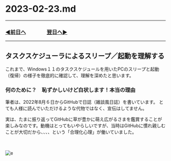 # 2023-02-23.md

---

### [◀️前日へ](https://github.com/yuasys/chatty-journal/blob/main/2023/02/2023-02-22.md)&emsp;&emsp;&emsp;&emsp;[翌日へ▶️](https://github.com/yuasys/chatty-journal/blob/main/2023/02/2023-02-24.md)

---

## タスクスケジューラによるスリープ／起動を理解する

これまで、Windows１１のタスクスケジュールを用いたPCのスリープと起動（復帰）の様子を徹底的に確認して、理解を深めたと思います。

### 何のために？　恥ずかしいけど白状します！本当の理由

筆者は、2022年8月６日からGitHubで日誌（雑談風日誌）を書いています。
とても人様に読んでいただけるような代物ではなく、宣伝はしてません。

実は、たまに振り返ってGitHubに草が豊かに萌え広がるさまを鑑賞することが楽しみなのです。動機はとってもいやらしいですが、当時はGitHubに慣れ親しむことが大切だから、、、、という「合理化心理」が働いていました。

　<div class="fig">
    ![e](https://i.imgur.com/mPJKfIa.png)
</div>
